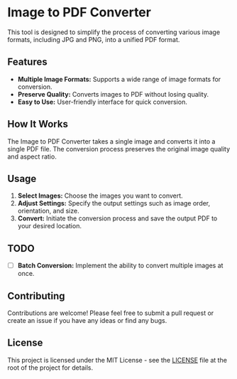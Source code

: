 # Image to PDF Converter

This tool is designed to simplify the process of converting various image formats, including JPG and PNG, into a unified PDF format.

## Features

- **Multiple Image Formats:** Supports a wide range of image formats for conversion.
- **Preserve Quality:** Converts images to PDF without losing quality.
- **Easy to Use:** User-friendly interface for quick conversion.

## How It Works

The Image to PDF Converter takes a single image and converts it into a single PDF file. The conversion process preserves the original image quality and aspect ratio.

## Usage

1. **Select Images:** Choose the images you want to convert.
2. **Adjust Settings:** Specify the output settings such as image order, orientation, and size.
3. **Convert:** Initiate the conversion process and save the output PDF to your desired location.

## TODO

- [ ] **Batch Conversion:** Implement the ability to convert multiple images at once.

## Contributing

Contributions are welcome! Please feel free to submit a pull request or create an issue if you have any ideas or find any bugs.

## License

This project is licensed under the MIT License - see the [LICENSE](LICENSE) file at the root of the project for details.
